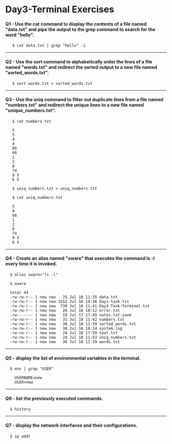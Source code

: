 # Day3-Terminal Exercises



#### Q1 - Use the cat command to display the contents of a file named "data.txt" and pipe the output to the grep command to search for the word "hello".

       $ cat data.txt | grep "hello" -i


_________________________________________________________________________________________________________________________________________________________________

#### Q2 - Use the sort command to alphabetically order the lines of a file named "words.txt" and redirect the sorted output to a new file named "sorted_words.txt".

       $ sort words.txt > sorted_words.txt


________________________________________________________________________________________________________________________________________________________________

#### Q3 - Use the uniq command to filter out duplicate lines from a file named "numbers.txt" and redirect the unique lines to a new file named "unique_numbers.txt".

       $ cat numbers.txt
  
       5
       5
       4
       4
       66
       66
       1
       2
       8
       74
       9 5
       6 5

       $ uniq numbers.txt > uniq_numbers.txt

       $ cat uniq_numbers.txt 
 
       5
       4
       66
       1
       2
       8
       74
       9 5
       6 5

______________________________________________________________________________________________________________________________________________________________

#### Q4 - Create an alias named "xware" that executes the command ls -l every time it is invoked.

      $ alias xware="ls -l"

      $ xware  
  
      total 44
      -rw-rw-r-- 1 new new   25 Jul 18 11:35 data.txt
      -rw-rw-r-- 1 new new 1552 Jul 16 18:36 Day1-task.txt
      -rw-rw-r-- 1 new new  738 Jul 18 11:41 Day3-Task-Terminal.txt
      -rw-rw-r-- 1 new new   26 Jul 16 18:12 error.txt
      -rw------- 1 new new   19 Jul 17 17:49 notes.txt.save
      -rw-rw-r-- 1 new new   31 Jul 18 11:42 numbers.txt
      -rw-rw-r-- 1 new new   36 Jul 18 11:39 sorted_words.txt
      -rw-rw-r-- 1 new new   38 Jul 16 18:14 system.log
      -rw-rw-r-- 1 new new   24 Jul 16 17:59 text.txt
      -rw-rw-r-- 1 new new   24 Jul 18 11:43 uniq_numbers.txt
      -rw-rw-r-- 1 new new   36 Jul 18 11:39 words.txt


___________________________________________________________________________________________________________________________________________________________________

#### Q5 - display the list of environmental variables in the terminal.


      $ env | grep "USER"

        USERNAME=new
        USER=new

__________________________________________________________________________________________________________________________________________________

#### Q6 - list the previously executed commands.

      $ history


___________________________________________________________________________________________________________________________

#### Q7 - display the network interfaces and their configurations.

      $ ip addr


